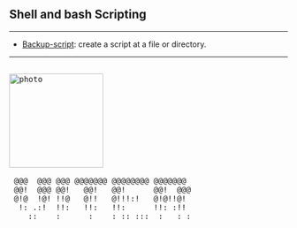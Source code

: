 ## Shell and bash Scripting
---

- [Backup-script](https://github.com/im-viter/Shell-script/blob/master/Scripts/backup-source): create a script at a file or directory.

---



<pre>

<img src="https://github.com/im-viter/Shell-script/blob/master/Images/photo_5861536817873013626_x.jpg" alt="photo" float="center" width="170">

 @@@  @@@ @@@ @@@@@@@ @@@@@@@@ @@@@@@@ 
 @@!  @@@ @@!   @@!   @@!      @@!  @@@
 @!@  !@! !!@   @!!   @!!!:!   @!@!!@! 
  !: .:!  !!:   !!:   !!:      !!: :!! 
    ::    :      :    : :: :::  :   : :
                                       
</pre>

